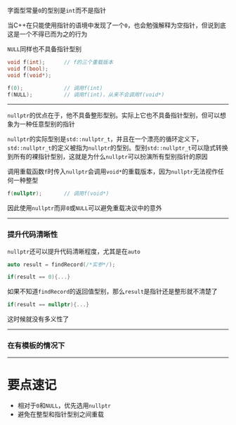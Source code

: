 字面型常量`0`的型别是`int`而不是指针

当C++在只能使用指针的语境中发现了一个`0`，也会勉强解释为空指针，但说到底这是一个不得已而为之的行为

`NULL`同样也不具备指针型别

```cpp
void f(int);      // f的三个重载版本
void f(bool);
void f(void*);

f(0);             // 调用f(int)
f(NULL);          // 调用f(int)，从来不会调用f(void*)
```

---

`nullptr`的优点在于，他不具备整形型别。实际上它也不具备指针型别，但可以想象为一种任意型别的指针

`nullptr`的实际型别是`std::nullptr_t`，并且在一个漂亮的循环定义下，`std::nullptr_t`的定义被指为`nullptr`的型别。型别`std::nullptr_t`可以隐式转换到所有的裸指针型别，这就是为什么`nullptr`可以扮演所有型别指针的原因

调用重载函数`f`时传入`nullptr`会调用`void*`的重载版本，因为`nullptr`无法视作任何一种整型

```cpp
f(nullptr);       // 调用f(void*)
```

因此使用`nullptr`而非`0`或`NULL`可以避免重载决议中的意外

---

### 提升代码清晰性

`nullptr`还可以提升代码清晰程度，尤其是在`auto`

```cpp
auto result = findRecord(/*实参*/);

if(result == 0){...}
```

如果不知道`findRecord`的返回值型别，那么`result`是指针还是整形就不清楚了

```cpp
if(result == nullptr){...}
```

这时候就没有多义性了

---

### 在有模板的情况下

---

# 要点速记

- 相对于`0`和`NULL`，优先选用`nullptr`
- 避免在整型和指针型别之间重载
